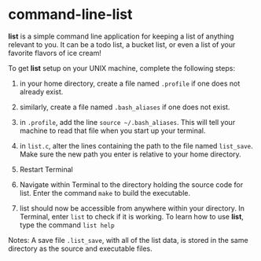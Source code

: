 # command-line-list

**list** is a simple command line application for keeping a list of anything relevant to you. It can be a todo list, a bucket list, or even a list of your favorite flavors of ice cream!

To get **list** setup on your UNIX machine, complete the following steps:

1. in your home directory, create a file named `.profile` if one does not already exist.

2. similarly, create a file named `.bash_aliases` if one does not exist.

3. in `.profile`, add the line `source ~/.bash_aliases`. This will tell your machine to read that file when you start up your terminal.

4. in `list.c`, alter the lines containing the path to the file named `list_save`. Make sure the new path you enter is relative to your home directory.

5. Restart Terminal

6. Navigate within Terminal to the directory holding the source code for list. Enter the command `make` to build the executable. 

7. list should now be accessible from anywhere within your directory. In Terminal, enter `list` to check if it is working. To learn how to use **list**, type the command `list help`

Notes: A save file `.list_save`, with all of the list data, is stored in the same directory as the source and executable files.
